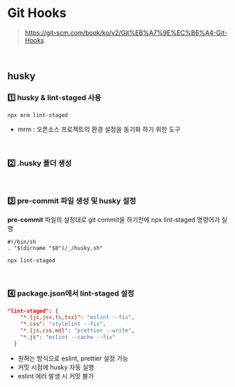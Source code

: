 # Git Hooks

> https://git-scm.com/book/ko/v2/Git%EB%A7%9E%EC%B6%A4-Git-Hooks

<br>

## husky

### 1️⃣ husky & lint-staged 사용

```
npx mrm lint-staged
```

* mrm : 오픈소스 프로젝트의 환경 설정을 동기화 하기 위한 도구

<br>

### 2️⃣ .husky 폴더 생성

<br>

### 3️⃣ pre-commit 파일 생성 및 husky 설정

**pre-commit** 파일의 설정대로 git commit을 하기전에 npx lint-staged 명령어가 실행

```
#!/bin/sh
. "$(dirname "$0")/_/husky.sh"

npx lint-staged
```

<br>

### 4️⃣ package.json에서 lint-staged 설정

```json
"lint-staged": {
    "*.{js,jsx,ts,tsx}": "eslint --fix",
    "*.css": "stylelint --fix",
    "*.{js,css,md}": "prettier --write",
    "*.js": "eslint --cache --fix"
  }
```
* 원하는 방식으로 eslint, prettier 설정 가능 
* 커밋 시점에 husky 자동 실행
* eslint 에러 발생 시 커밋 불가
